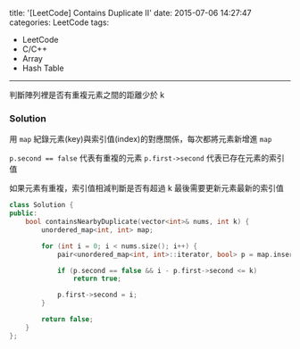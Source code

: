 title: '[LeetCode] Contains Duplicate II'
date: 2015-07-06 14:27:47
categories: LeetCode
tags:
- LeetCode
- C/C++
- Array
- Hash Table
---
判斷陣列裡是否有重複元素之間的距離少於 k

<!-- more -->

### Solution

用 `map` 紀錄元素(key)與索引值(index)的對應關係，每次都將元素新增進 `map`

`p.second == false` 代表有重複的元素
`p.first->second` 代表已存在元素的索引值

如果元素有重複，索引值相減判斷是否有超過 k
最後需要更新元素最新的索引值

``` c++
class Solution {
public:
    bool containsNearbyDuplicate(vector<int>& nums, int k) {
        unordered_map<int, int> map;

        for (int i = 0; i < nums.size(); i++) {
            pair<unordered_map<int, int>::iterator, bool> p = map.insert({nums[i], i});

            if (p.second == false && i - p.first->second <= k)
                return true;

            p.first->second = i;
        }

        return false;
    }
};
```
